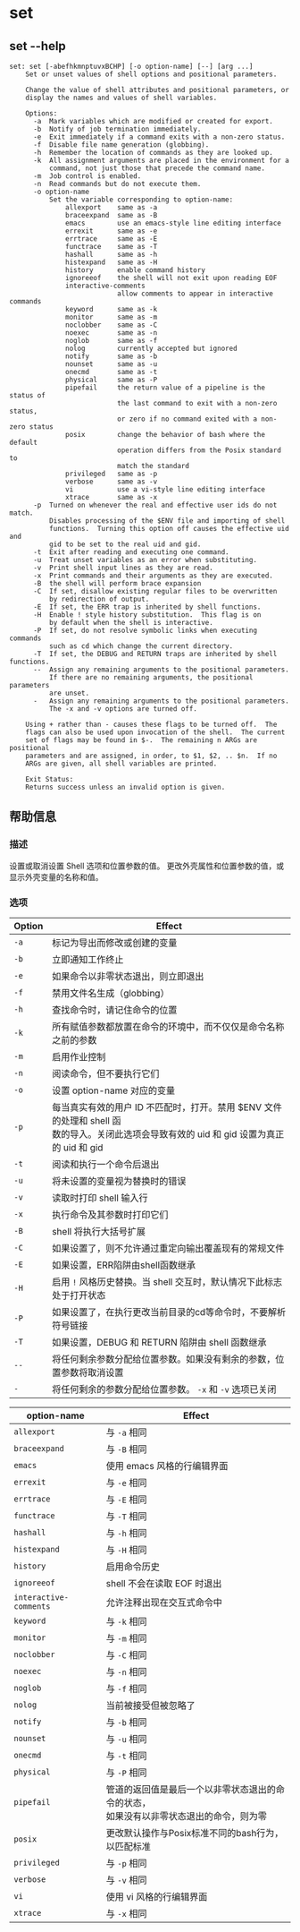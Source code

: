 # set
## set --help

```shell
set: set [-abefhkmnptuvxBCHP] [-o option-name] [--] [arg ...]
    Set or unset values of shell options and positional parameters.

    Change the value of shell attributes and positional parameters, or
    display the names and values of shell variables.

    Options:
      -a  Mark variables which are modified or created for export.
      -b  Notify of job termination immediately.
      -e  Exit immediately if a command exits with a non-zero status.
      -f  Disable file name generation (globbing).
      -h  Remember the location of commands as they are looked up.
      -k  All assignment arguments are placed in the environment for a
          command, not just those that precede the command name.
      -m  Job control is enabled.
      -n  Read commands but do not execute them.
      -o option-name
          Set the variable corresponding to option-name:
              allexport    same as -a
              braceexpand  same as -B
              emacs        use an emacs-style line editing interface
              errexit      same as -e
              errtrace     same as -E
              functrace    same as -T
              hashall      same as -h
              histexpand   same as -H
              history      enable command history
              ignoreeof    the shell will not exit upon reading EOF
              interactive-comments
                           allow comments to appear in interactive commands
              keyword      same as -k
              monitor      same as -m
              noclobber    same as -C
              noexec       same as -n
              noglob       same as -f
              nolog        currently accepted but ignored
              notify       same as -b
              nounset      same as -u
              onecmd       same as -t
              physical     same as -P
              pipefail     the return value of a pipeline is the status of
                           the last command to exit with a non-zero status,
                           or zero if no command exited with a non-zero status
              posix        change the behavior of bash where the default
                           operation differs from the Posix standard to
                           match the standard
              privileged   same as -p
              verbose      same as -v
              vi           use a vi-style line editing interface
              xtrace       same as -x
      -p  Turned on whenever the real and effective user ids do not match.
          Disables processing of the $ENV file and importing of shell
          functions.  Turning this option off causes the effective uid and
          gid to be set to the real uid and gid.
      -t  Exit after reading and executing one command.
      -u  Treat unset variables as an error when substituting.
      -v  Print shell input lines as they are read.
      -x  Print commands and their arguments as they are executed.
      -B  the shell will perform brace expansion
      -C  If set, disallow existing regular files to be overwritten
          by redirection of output.
      -E  If set, the ERR trap is inherited by shell functions.
      -H  Enable ! style history substitution.  This flag is on
          by default when the shell is interactive.
      -P  If set, do not resolve symbolic links when executing commands
          such as cd which change the current directory.
      -T  If set, the DEBUG and RETURN traps are inherited by shell functions.
      --  Assign any remaining arguments to the positional parameters.
          If there are no remaining arguments, the positional parameters
          are unset.
      -   Assign any remaining arguments to the positional parameters.
          The -x and -v options are turned off.

    Using + rather than - causes these flags to be turned off.  The
    flags can also be used upon invocation of the shell.  The current
    set of flags may be found in $-.  The remaining n ARGs are positional
    parameters and are assigned, in order, to $1, $2, .. $n.  If no
    ARGs are given, all shell variables are printed.

    Exit Status:
    Returns success unless an invalid option is given.
```

## 帮助信息
### 描述

设置或取消设置 Shell 选项和位置参数的值。
更改外壳属性和位置参数的值，或显示外壳变量的名称和值。

### 选项

| Option | Effect                                                                                                                                       |
|--------|----------------------------------------------------------------------------------------------------------------------------------------------|
| `-a`   | 标记为导出而修改或创建的变量                                                                                                                 |
| `-b`   | 立即通知工作终止                                                                                                                             |
| `-e`   | 如果命令以非零状态退出，则立即退出                                                                                                           |
| `-f`   | 禁用文件名生成（globbing）                                                                                                                   |
| `-h`   | 查找命令时，请记住命令的位置                                                                                                                 |
| `-k`   | 所有赋值参数都放置在命令的环境中，而不仅仅是命令名称之前的参数                                                                               |
| `-m`   | 启用作业控制                                                                                                                                 |
| `-n`   | 阅读命令，但不要执行它们                                                                                                                     |
| `-o`   | 设置 option-name 对应的变量                                                                                                                  |
| `-p`   | 每当真实有效的用户 ID 不匹配时，打开。禁用 $ENV 文件的处理和 shell 函<br>数的导入。关闭此选项会导致有效的 uid 和 gid 设置为真正的 uid 和 gid |
| `-t`   | 阅读和执行一个命令后退出                                                                                                                     |
| `-u`   | 将未设置的变量视为替换时的错误                                                                                                               |
| `-v`   | 读取时打印 shell 输入行                                                                                                                      |
| `-x`   | 执行命令及其参数时打印它们                                                                                                                   |
| `-B`   | shell 将执行大括号扩展                                                                                                                       |
| `-C`   | 如果设置了，则不允许通过重定向输出覆盖现有的常规文件                                                                                         |
| `-E`   | 如果设置，ERR陷阱由shell函数继承                                                                                                             |
| `-H`   | 启用 `!` 风格历史替换。当 shell 交互时，默认情况下此标志处于打开状态                                                                         |
| `-P`   | 如果设置了，在执行更改当前目录的cd等命令时，不要解析符号链接                                                                                 |
| `-T`   | 如果设置，DEBUG 和 RETURN 陷阱由 shell 函数继承                                                                                              |
| `--`   | 将任何剩余参数分配给位置参数。如果没有剩余的参数，位置参数将取消设置                                                                         |
| `-`    | 将任何剩余的参数分配给位置参数。 `-x` 和 `-v` 选项已关闭                                                                                     |

| option-name            | Effect                                                                                     |
|------------------------|--------------------------------------------------------------------------------------------|
| `allexport`            | 与 `-a` 相同                                                                               |
| `braceexpand`          | 与 `-B` 相同                                                                               |
| `emacs`                | 使用 emacs 风格的行编辑界面                                                                |
| `errexit`              | 与 `-e` 相同                                                                               |
| `errtrace`             | 与 `-E` 相同                                                                               |
| `functrace`            | 与 `-T` 相同                                                                               |
| `hashall`              | 与 `-h` 相同                                                                               |
| `histexpand`           | 与 `-H` 相同                                                                               |
| `history`              | 启用命令历史                                                                               |
| `ignoreeof`            | shell 不会在读取 EOF 时退出                                                                |
| `interactive-comments` | 允许注释出现在交互式命令中                                                                 |
| `keyword`              | 与 `-k` 相同                                                                               |
| `monitor`              | 与 `-m` 相同                                                                               |
| `noclobber`            | 与 `-C` 相同                                                                               |
| `noexec`               | 与 `-n` 相同                                                                               |
| `noglob`               | 与 `-f` 相同                                                                               |
| `nolog`                | 当前被接受但被忽略了                                                                       |
| `notify`               | 与 `-b` 相同                                                                               |
| `nounset`              | 与 `-u` 相同                                                                               |
| `onecmd`               | 与 `-t` 相同                                                                               |
| `physical`             | 与 `-P` 相同                                                                               |
| `pipefail`             | 管道的返回值是最后一个以非零状态退出的命令的状态，<br>如果没有以非零状态退出的命令，则为零 |
| `posix`                | 更改默认操作与Posix标准不同的bash行为，以匹配标准                                          |
| `privileged`           | 与 `-p` 相同                                                                               |
| `verbose`              | 与 `-v` 相同                                                                               |
| `vi`                   | 使用 vi 风格的行编辑界面                                                                   |
| `xtrace`               | 与 `-x` 相同                                                                               |
